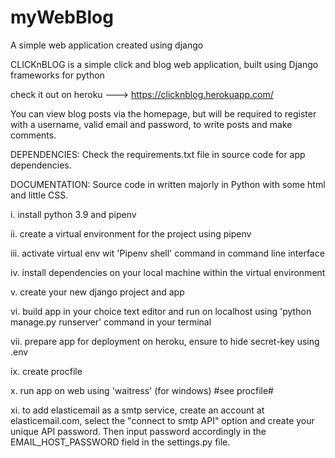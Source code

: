 # myWebBlog
A simple web application created using django

CLICKnBLOG is a simple click and blog web application, built using Django frameworks for python

check it out on heroku --->  https://clicknblog.herokuapp.com/

You can view blog posts via the homepage, but will be required to register with a username, valid email and password, to write posts and make comments.

DEPENDENCIES:
Check the requirements.txt file in source code for app dependencies.

DOCUMENTATION:
Source code in written majorly in Python with some html and little CSS.

i. install python 3.9 and pipenv

ii. create a virtual environment for the project using pipenv

iii. activate virtual env wit 'Pipenv shell' command in command line interface

iv. install dependencies on your local machine within the virtual environment

v. create your new django project and app

vi. build app in your choice text editor and run on localhost using 'python manage.py runserver' command in your terminal

vii. prepare app for deployment on heroku, ensure to hide secret-key using .env 

ix. create procfile

x. run app on web using 'waitress' (for windows) #see procfile#

xi. to add elasticemail as a smtp service, create an account at elasticemail.com, select the "connect to smtp API" option and create your unique API password. Then input password accordingly in the EMAIL_HOST_PASSWORD field in the settings.py file.
